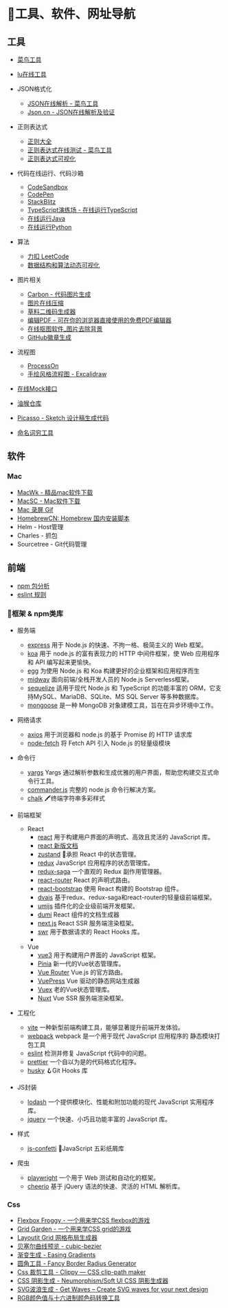 # 🧭工具、软件、网址导航

## 工具

- [菜鸟工具](https://c.runoob.com/)
- [lu在线工具](https://tool.lu/)

- JSON格式化
	- [JSON在线解析 - 菜鸟工具](https://c.runoob.com/front-end/53/)
	- [Json.cn - JSON在线解析及验证](https://www.json.cn/)

- 正则表达式
	- [正则大全](https://any86.github.io/any-rule/)
	- [正则表达式在线测试 - 菜鸟工具](https://c.runoob.com/front-end/854/)
	- [正则表达式可视化](https://devtoolcafe.com/tools/regex#!flags=img&re=%5Cw%2B%5C.%5Cw%2B)

- 代码在线运行、代码沙箱
	- [CodeSandbox](https://codesandbox.io/)
	- [CodePen](https://codepen.io/)
	- [StackBlitz](https://stackblitz.com/)
	- [TypeScript演练场 - 在线运行TypeScript](https://www.typescriptlang.org/zh/play)
	- [在线运行Java](https://www.bejson.com/runcode/java/)
	- [在线运行Python](https://www.bejson.com/runcode/python3/)

- 算法
	- [力扣 LeetCode](https://leetcode.cn/)
	- [数据结构和算法动态可视化](https://visualgo.net/zh)

- 图片相关
	- [Carbon - 代码图片生成](https://carbon.now.sh/)
	- [图片在线压缩](https://tinypng.com/)
	- [草料二维码生成器](https://cli.im/)
	- [编辑PDF - 可在你的浏览器直接使用的免费PDF编辑器](https://smallpdf.com/cn/edit-pdf)
	- [在线抠图软件_图片去除背景](https://www.remove.bg/zh/upload)
	- [GitHub徽章生成](https://shields.io/)

- 流程图
	- [ProcessOn](https://www.processon.com/diagrams)
	- [手绘风格流程图 - Excalidraw](https://excalidraw.com/)

- [在线Mock接口](https://www.fastmock.site/#/projects)
- [油猴仓库](https://greasyfork.org/zh-CN)
- [Picasso - Sketch 设计稿生成代码](https://picassoui.58.com/%E6%8C%87%E5%8D%97/#%E5%89%8D%E6%8F%90)
- [命名词穷工具](https://unbug.github.io/codelf/#finance)

## 软件

### Mac

- [MacWk - 精品mac软件下载](https://macwk.com/)
- [MacSC - Mac软件下载](https://mac.macsc.com/)
- [Mac 录屏 Gif](https://getkap.co/)
- [HomebrewCN: Homebrew 国内安装脚本](https://gitee.com/cunkai/HomebrewCN)
- Helm - Host管理
- Charles - 抓包
- Sourcetree - Git代码管理


## 前端

- [npm 包分析](https://bundlephobia.com/)
- [eslint 规则](https://alloyteam.github.io/eslint-config-alloy/?language=zh-CN)

### 🔗框架 & npm类库

- 服务端
	- [express](https://github.com/expressjs/express) 用于 Node.js 的快速、不拘一格、极简主义的 Web 框架。
	- [koa](https://github.com/koajs/koa) 用于 node.js 的富有表现力的 HTTP 中间件框架，使 Web 应用程序和 API 编写起来更愉快。
	- [egg](https://github.com/eggjs/egg) 为使用 Node.js 和 Koa 构建更好的企业框架和应用程序而生
	- [midway](https://github.com/midwayjs/midway) 面向前端/全栈开发人员的 Node.js Serverless框架。
	- [sequelize](https://github.com/sequelize/sequelize) 适用于现代 Node.js 和 TypeScript 的功能丰富的 ORM，它支持MySQL、MariaDB、SQLite、MS SQL Server 等多种数据库。
	- [mongoose](https://github.com/Automattic/mongoose) 是一种 MongoDB 对象建模工具，旨在在异步环境中工作。 
	
- 网络请求
	- [axios](https://github.com/axios/axios) 用于浏览器和 node.js 的基于 Promise 的 HTTP 请求库
	- [node-fetch](https://github.com/node-fetch/node-fetch) 将 Fetch API 引入 Node.js 的轻量级模块

- 命令行
	- [yargs](https://github.com/yargs/yargs) Yargs 通过解析参数和生成优雅的用户界面，帮助您构建交互式命令行工具。
	- [commander.js](https://github.com/tj/commander.js/blob/master/Readme_zh-CN.md) 完整的 node.js 命令行解决方案。
	- [chalk](https://github.com/chalk/chalk) 🖍终端字符串多彩样式

- 前端框架
	- React
		- [react](https://github.com/facebook/react) 用于构建用户界面的声明式、高效且灵活的 JavaScript 库。
		- [react 新版文档](https://beta.reactjs.org/)
		- [zustand](https://github.com/pmndrs/zustand) 🐻承担 React 中的状态管理。
		- [redux](https://github.com/reduxjs/redux) JavaScript 应用程序的状态管理库。
		- [redux-saga](https://github.com/redux-saga/redux-saga) 一个直观的 Redux 副作用管理器。
		- [react-router](https://github.com/remix-run/react-router) React 的声明式路由。
		- [react-bootstrap](https://github.com/react-bootstrap/react-bootstrap) 使用 React 构建的 Bootstrap 组件。
		- [dvajs](https://github.com/dvajs/dva) 基于redux、redux-saga和react-router的轻量级前端框架。
		- [umijs](https://github.com/umijs/umi) 插件化的企业级前端开发框架。
		- [dumi](https://github.com/umijs/dumi) React 组件的文档生成器
		- [next.js](https://github.com/vercel/next.js) React SSR 服务端渲染框架。
		- [swr](https://github.com/vercel/swr) 用于数据请求的 React Hooks 库。
		- 
	- Vue
		- [vue3](https://cn.vuejs.org/guide/introduction.html) 用于构建用户界面的 JavaScript 框架。
		- [Pinia](https://pinia.vuejs.org/zh/) 新一代的Vue状态管理库。
		- [Vue Router](https://router.vuejs.org/zh/) Vue.js 的官方路由。
		- [VuePress](https://v2.vuepress.vuejs.org/zh/) Vue 驱动的静态网站生成器
		- [Vuex](https://vuex.vuejs.org/zh/) 老的Vue状态管理库。
		- [Nuxt](https://nuxtjs.org/) Vue SSR 服务端渲染框架。

- 工程化
	- [vite](https://cn.vitejs.dev/guide/) 一种新型前端构建工具，能够显著提升前端开发体验。
	- [webpack](https://www.webpackjs.com/concepts/) webpack 是一个用于现代 JavaScript 应用程序的 静态模块打包工具
	- [eslint](https://github.com/eslint/eslint) 检测并修复 JavaScript 代码中的问题。
	- [prettier](https://github.com/prettier/prettier) 一个自以为是的代码格式化程序。
	- [husky](https://github.com/typicode/husky) 🪝Git Hooks 库

- JS封装
	- [lodash](https://github.com/lodash/lodash) 一个提供模块化、性能和附加功能的现代 JavaScript 实用程序库。
	- [jquery](https://github.com/jquery/jquery) 一个快速、小巧且功能丰富的 JavaScript 库。

- 样式
	- [js-confetti](https://github.com/loonywizard/js-confetti) 🎉JavaScript 五彩纸屑库

- 爬虫
	- [playwright](https://github.com/microsoft/playwright) 一个用于 Web 测试和自动化的框架。
	- [cheerio](https://github.com/cheeriojs/cheerio) 基于 jQuery 语法的快速、灵活的 HTML 解析库。

### Css
- [Flexbox Froggy - 一个用来学CSS flexbox的游戏](https://flexboxfroggy.com/#zh-cn)
- [Grid Garden - 一个用来学CSS grid的游戏](https://cssgridgarden.com/#zh-cn)
- [Layoutit Grid 网格布局生成器](https://grid.layoutit.com/)
- [贝塞尔曲线预览 - cubic-bezier](https://cubic-bezier.com/#.48,.51,1,-0.13)
- [渐变生成 - Easing Gradients](https://larsenwork.com/easing-gradients/#editor)
- [圆角工具 - Fancy Border Radius Generator](https://9elements.github.io/fancy-border-radius/#79.22.9.84--.)
- [Css 裁剪工具 - Clippy — CSS clip-path maker](https://bennettfeely.com/clippy/)
- [CSS 阴影生成 - Neumorphism/Soft UI CSS 阴影生成器](https://neumorphism.io/#e0e0e0)
- [SVG波浪生成 - Get Waves – Create SVG waves for your next design](https://getwaves.io/)
- [RGB颜色值与十六进制颜色码转换工具](https://www.sioe.cn/yingyong/yanse-rgb-16/)